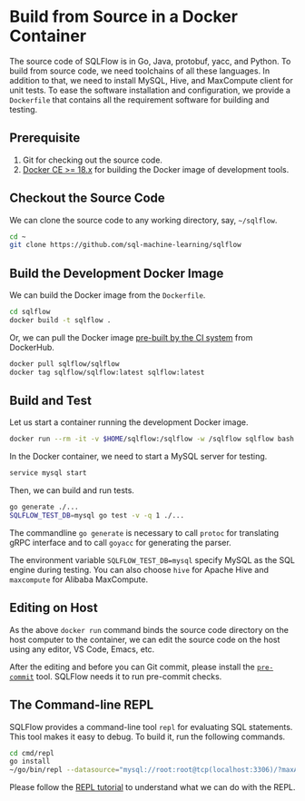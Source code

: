 # Build from Source in a Docker Container

The source code of SQLFlow is in Go, Java, protobuf, yacc, and Python.  To build from source code, we need toolchains of all these languages.  In addition to that, we need to install MySQL, Hive, and MaxCompute client for unit tests.  To ease the software installation and configuration, we provide a `Dockerfile` that contains all the requirement software for building and testing.

## Prerequisite

1. Git for checking out the source code.
1. [Docker CE >= 18.x](https://docs.docker.com/docker-for-mac/install/) for building the Docker image of development tools.

## Checkout the Source Code

We can clone the source code to any working directory, say, `~/sqlflow`.

```bash
cd ~
git clone https://github.com/sql-machine-learning/sqlflow
```

## Build the Development Docker Image

We can build the Docker image from the `Dockerfile`.

```bash
cd sqlflow
docker build -t sqlflow .
```

Or, we can pull the Docker image [pre-built by the CI system](https://hub.docker.com/r/sqlflow/sqlflow/tags) from DockerHub.

```bash
docker pull sqlflow/sqlflow
docker tag sqlflow/sqlflow:latest sqlflow:latest
```

## Build and Test

Let us start a container running the development Docker image.

```bash
docker run --rm -it -v $HOME/sqlflow:/sqlflow -w /sqlflow sqlflow bash
```

In the Docker container, we need to start a MySQL server for testing.

```bash
service mysql start
```

Then, we can build and run tests.

```bash
go generate ./...
SQLFLOW_TEST_DB=mysql go test -v -q 1 ./...
```

The commandline `go generate` is necessary to call `protoc` for translating gRPC interface and to call `goyacc` for generating the parser.

The environment variable `SQLFLOW_TEST_DB=mysql` specify MySQL as the SQL engine during testing.  You can also choose `hive` for Apache Hive and `maxcompute` for Alibaba MaxCompute.

## Editing on Host

As the above `docker run` command binds the source code directory on the host computer to the container, we can edit the source code on the host using any editor, VS Code, Emacs, etc.

After the editing and before you can Git commit, please install the [`pre-commit`](https://pre-commit.com/) tool.  SQLFlow needs it to run pre-commit checks.

## The Command-line REPL

SQLFlow provides a command-line tool `repl` for evaluating SQL statements.  This tool makes it easy to debug.  To build it, run the following commands.

```bash
cd cmd/repl
go install
~/go/bin/repl --datasource="mysql://root:root@tcp(localhost:3306)/?maxAllowedPacket=0"
```

Please follow the [REPL tutorial](run/repl.md) to understand what we can do with the REPL.
